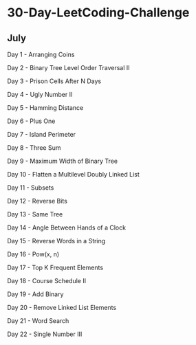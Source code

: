 # 30-Day-LeetCoding-Challenge

## July

Day 1 - Arranging Coins

Day 2 - Binary Tree Level Order Traversal II

Day 3 - Prison Cells After N Days

Day 4 - Ugly Number II

Day 5 - Hamming Distance

Day 6 - Plus One

Day 7 - Island Perimeter

Day 8 - Three Sum

Day 9 - Maximum Width of Binary Tree

Day 10 - Flatten a Multilevel Doubly Linked List

Day 11 - Subsets

Day 12 - Reverse Bits

Day 13 - Same Tree

Day 14 - Angle Between Hands of a Clock

Day 15 -  Reverse Words in a String

Day 16 - Pow(x, n)

Day 17 - Top K Frequent Elements

Day 18 - Course Schedule II

Day 19 - Add Binary

Day 20 - Remove Linked List Elements

Day 21 - Word Search

Day 22 - Single Number III

